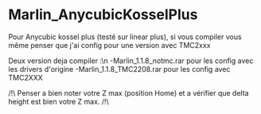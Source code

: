 # Marlin_AnycubicKosselPlus

Pour Anycubic kossel plus (testé sur linear plus), si vous compiler vous même penser que j'ai config pour une version avec TMC2xxx

Deux version deja compiler :\n
-Marlin_1.1.8_notmc.rar pour les config avec les drivers d'origine
-Marlin_1.1.8_TMC2208.rar pour les config avec TMC2XXX

/!\ Penser a bien noter votre Z max (position Home) et a vérifier que delta height est bien votre Z max. /!\ 

